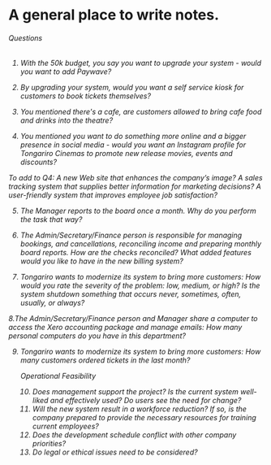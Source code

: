 # A general place to write notes.
<h6> Questions <h6>
  
  1. With the 50k budget, you say you want to upgrade your system - would you want to add Paywave?
  
  2. By upgrading your system, would you want a self service kiosk for customers to book tickets themselves?
  
  3. You mentioned there's a cafe, are customers allowed to bring cafe food and drinks into the theatre?
  
  4. You mentioned you want to do something more online and a bigger presence in social media - would you want an Instagram profile for Tongariro Cinemas to promote new release movies, events and discounts?
  
  To add to Q4: A new Web site that enhances the company’s image?
  A sales tracking system that supplies better information for marketing decisions?
  A user-friendly system that improves employee job satisfaction?
 
  5. The Manager reports to the board once a month. 
      Why do you perform the task that way?

  6. The Admin/Secretary/Finance person is responsible for managing bookings, and cancellations, reconciling           income and preparing monthly board reports. 
      How are the checks reconciled?
      What added features would you like to have in the new billing system?
  
   7. Tongariro wants to modernize its system to bring more customers:
       How would you rate the severity of the problem: low, medium, or high?
       Is the system shutdown something that occurs never, sometimes, often, usually, or always?
    
   8.The Admin/Secretary/Finance person and Manager share a computer to access the Xero accounting package and         manage emails:
      How many personal computers do you have in this department? 

   9. Tongariro wants to modernize its system to bring more customers: How many customers ordered tickets in         the last month?

   
      Operational Feasibility
      
      10. Does management support the project? Is the current system well-liked and effectively used? Do users           see the need for change?
      11. Will the new system result in a workforce reduction? If so, is the company prepared to provide the             necessary resources for training current employees?
      12. Does the development schedule conflict with other company priorities?
      13. Do legal or ethical issues need to be considered?
  
  
